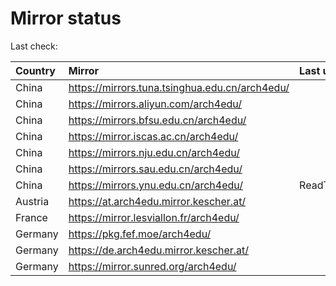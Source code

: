 <script src="./time.js"></script>
# Mirror status
Last check: <script type="text/javascript">localize(1692044253.7896693);</script>

|Country|Mirror|Last update|
|:------|:-----|:----------|
|China|https://mirrors.tuna.tsinghua.edu.cn/arch4edu/|<script type="text/javascript">localize(1691994635);</script>|
|China|https://mirrors.aliyun.com/arch4edu/|<script type="text/javascript">localize(1691908011);</script>|
|China|https://mirrors.bfsu.edu.cn/arch4edu/|<script type="text/javascript">localize(1691994635);</script>|
|China|https://mirror.iscas.ac.cn/arch4edu/|<script type="text/javascript">localize(1691994635);</script>|
|China|https://mirrors.nju.edu.cn/arch4edu/|<script type="text/javascript">localize(1691951227);</script>|
|China|https://mirrors.sau.edu.cn/arch4edu/|<script type="text/javascript">localize(1691994635);</script>|
|China|https://mirrors.ynu.edu.cn/arch4edu/|ReadTimeout|
|Austria|https://at.arch4edu.mirror.kescher.at/|<script type="text/javascript">localize(1691994635);</script>|
|France|https://mirror.lesviallon.fr/arch4edu/|<script type="text/javascript">localize(1691994635);</script>|
|Germany|https://pkg.fef.moe/arch4edu/|<script type="text/javascript">localize(1691994635);</script>|
|Germany|https://de.arch4edu.mirror.kescher.at/|<script type="text/javascript">localize(1691994635);</script>|
|Germany|https://mirror.sunred.org/arch4edu/|<script type="text/javascript">localize(1691994635);</script>|

<script src="./tablefilter/tablefilter.js"></script>
<script src="./table.js"></script>